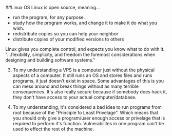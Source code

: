 ##Linux OS
Linux is open source, meaning...

* run the program, for any purpose.
* study how the program works, and change it to make it do what you wish.
* redistribute copies so you can help your neighbor
* distribute copies of your modified versions to others

Linux gives you complete control, and expects you know what to do with it.
"...flexibility, simplicity, and freedom the foremost considerations when designing and building software systems."

3. To my understanding a VPS is a computer just without the physical aspects of a computer. It still runs an OS and stores files and runs programs, it just doesn't exist in space. Some advantages of this is you can mess around and break things without as many terrible consequences. It's also really secure because if somebody does hack it, they don't have access to your actual computer/database.

4. To my understanding, it's considered a bad idea to run programs from root because of the "Principle fo Least Privelage". Which means that you should only give a program/user enough access or privelage that is required to perform it's function. Vulnerabilites in one program can't be used to effect the rest of the machine.